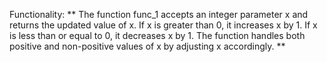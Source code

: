 Functionality: ** The function func_1 accepts an integer parameter x and returns the updated value of x. If x is greater than 0, it increases x by 1. If x is less than or equal to 0, it decreases x by 1. The function handles both positive and non-positive values of x by adjusting x accordingly. **